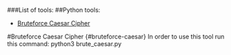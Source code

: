 ###List of tools:
##Python tools:
- [Bruteforce Caesar Cipher](#bruteforce-caesar)

#Bruteforce Caesar Cipher {#bruteforce-caesar}
In order to use this tool run this command:
	python3 brute_caesar.py
